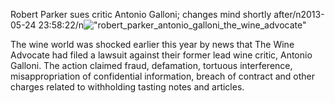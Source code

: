 Robert Parker sues critic Antonio Galloni; changes mind shortly after/n2013-05-24 23:58:22/n![\"robert_parker_antonio_galloni_the_wine_advocate\"](\"http://blog.undergroundcellar.com/wp-content/uploads/2013/05/robert_parker_antonio_galloni_the_wine_advocate.png\")

 The wine world was shocked earlier this year by news that The Wine Advocate had filed a lawsuit against their former lead wine critic, Antonio Galloni. The action claimed fraud, defamation, tortuous interference, misappropriation of confidential information, breach of contract and other charges related to withholding tasting notes and articles.